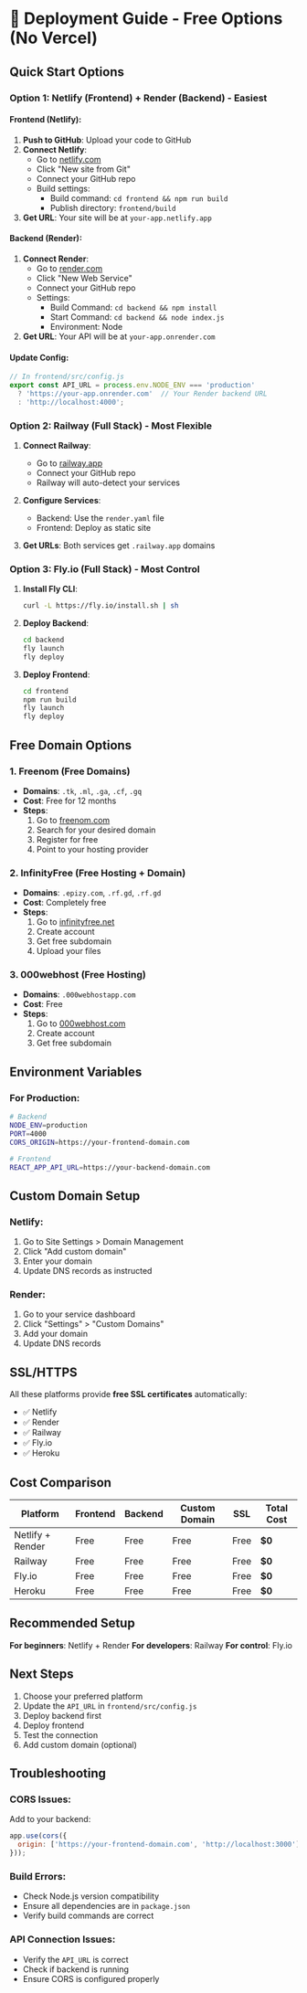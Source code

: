 # 🚀 Deployment Guide - Free Options (No Vercel)

## Quick Start Options

### Option 1: Netlify (Frontend) + Render (Backend) - Easiest

#### Frontend (Netlify):
1. **Push to GitHub**: Upload your code to GitHub
2. **Connect Netlify**: 
   - Go to [netlify.com](https://netlify.com)
   - Click "New site from Git"
   - Connect your GitHub repo
   - Build settings:
     - Build command: `cd frontend && npm run build`
     - Publish directory: `frontend/build`
3. **Get URL**: Your site will be at `your-app.netlify.app`

#### Backend (Render):
1. **Connect Render**:
   - Go to [render.com](https://render.com)
   - Click "New Web Service"
   - Connect your GitHub repo
   - Settings:
     - Build Command: `cd backend && npm install`
     - Start Command: `cd backend && node index.js`
     - Environment: Node
2. **Get URL**: Your API will be at `your-app.onrender.com`

#### Update Config:
```javascript
// In frontend/src/config.js
export const API_URL = process.env.NODE_ENV === 'production' 
  ? 'https://your-app.onrender.com'  // Your Render backend URL
  : 'http://localhost:4000';
```

### Option 2: Railway (Full Stack) - Most Flexible

1. **Connect Railway**:
   - Go to [railway.app](https://railway.app)
   - Connect your GitHub repo
   - Railway will auto-detect your services

2. **Configure Services**:
   - Backend: Use the `render.yaml` file
   - Frontend: Deploy as static site

3. **Get URLs**: Both services get `.railway.app` domains

### Option 3: Fly.io (Full Stack) - Most Control

1. **Install Fly CLI**:
   ```bash
   curl -L https://fly.io/install.sh | sh
   ```

2. **Deploy Backend**:
   ```bash
   cd backend
   fly launch
   fly deploy
   ```

3. **Deploy Frontend**:
   ```bash
   cd frontend
   npm run build
   fly launch
   fly deploy
   ```

## Free Domain Options

### 1. Freenom (Free Domains)
- **Domains**: `.tk`, `.ml`, `.ga`, `.cf`, `.gq`
- **Cost**: Free for 12 months
- **Steps**:
  1. Go to [freenom.com](https://freenom.com)
  2. Search for your desired domain
  3. Register for free
  4. Point to your hosting provider

### 2. InfinityFree (Free Hosting + Domain)
- **Domains**: `.epizy.com`, `.rf.gd`, `.rf.gd`
- **Cost**: Completely free
- **Steps**:
  1. Go to [infinityfree.net](https://infinityfree.net)
  2. Create account
  3. Get free subdomain
  4. Upload your files

### 3. 000webhost (Free Hosting)
- **Domains**: `.000webhostapp.com`
- **Cost**: Free
- **Steps**:
  1. Go to [000webhost.com](https://000webhost.com)
  2. Create account
  3. Get free subdomain

## Environment Variables

### For Production:
```bash
# Backend
NODE_ENV=production
PORT=4000
CORS_ORIGIN=https://your-frontend-domain.com

# Frontend
REACT_APP_API_URL=https://your-backend-domain.com
```

## Custom Domain Setup

### Netlify:
1. Go to Site Settings > Domain Management
2. Click "Add custom domain"
3. Enter your domain
4. Update DNS records as instructed

### Render:
1. Go to your service dashboard
2. Click "Settings" > "Custom Domains"
3. Add your domain
4. Update DNS records

## SSL/HTTPS

All these platforms provide **free SSL certificates** automatically:
- ✅ Netlify
- ✅ Render  
- ✅ Railway
- ✅ Fly.io
- ✅ Heroku

## Cost Comparison

| Platform | Frontend | Backend | Custom Domain | SSL | Total Cost |
|----------|----------|---------|---------------|-----|------------|
| Netlify + Render | Free | Free | Free | Free | **$0** |
| Railway | Free | Free | Free | Free | **$0** |
| Fly.io | Free | Free | Free | Free | **$0** |
| Heroku | Free | Free | Free | Free | **$0** |

## Recommended Setup

**For beginners**: Netlify + Render
**For developers**: Railway
**For control**: Fly.io

## Next Steps

1. Choose your preferred platform
2. Update the `API_URL` in `frontend/src/config.js`
3. Deploy backend first
4. Deploy frontend
5. Test the connection
6. Add custom domain (optional)

## Troubleshooting

### CORS Issues:
Add to your backend:
```javascript
app.use(cors({
  origin: ['https://your-frontend-domain.com', 'http://localhost:3000']
}));
```

### Build Errors:
- Check Node.js version compatibility
- Ensure all dependencies are in `package.json`
- Verify build commands are correct

### API Connection Issues:
- Verify the `API_URL` is correct
- Check if backend is running
- Ensure CORS is configured properly 